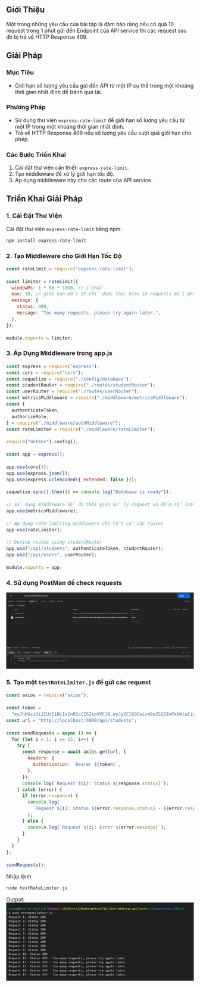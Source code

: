 ## Giới Thiệu

Một trong những yêu cầu của bài tập là đảm bảo rằng nếu có quá 10 request trong 1 phút gửi đến Endpoint của API service thì các request sau đó bị trả về HTTP Response 409.

## Giải Pháp

### Mục Tiêu

- Giới hạn số lượng yêu cầu gửi đến API từ một IP cụ thể trong một khoảng thời gian nhất định để tránh quá tải.

### Phương Pháp

- Sử dụng thư viện `express-rate-limit` để giới hạn số lượng yêu cầu từ một IP trong một khoảng thời gian nhất định.
- Trả về HTTP Response 409 nếu số lượng yêu cầu vượt quá giới hạn cho phép.

### Các Bước Triển Khai

1. Cài đặt thư viện cần thiết: `express-rate-limit`.
2. Tạo middleware để xử lý giới hạn tốc độ.
3. Áp dụng middleware này cho các route của API service.

## Triển Khai Giải Pháp

### 1. Cài Đặt Thư Viện

Cài đặt thư viện `express-rate-limit` bằng npm:

```bash
npm install express-rate-limit
```

### 2. Tạo Middleware cho Giới Hạn Tốc Độ

```js
const rateLimit = require("express-rate-limit");

const limiter = rateLimit({
  windowMs: 1 * 60 * 1000, // 1 phút
  max: 10, // giới hạn mỗi IP chỉ được thực hiện 10 requests mỗi phút
  message: {
    status: 409,
    message: "Too many requests, please try again later.",
  },
});

module.exports = limiter;
```

### 3. Áp Dụng Middleware trong app.js

```js
const express = require("express");
const cors = require("cors");
const sequelize = require("./config/database");
const studentRouter = require("./routes/studentRouter");
const userRouter = require("./routes/userRouter");
const metricsMiddleware = require("./middleware/metricsMiddleware");
const {
  authenticateToken,
  authorizeRole,
} = require("./middleware/authMiddleware");
const rateLimiter = require("./middleware/rateLimiter");

require("dotenv").config();

const app = express();

app.use(cors());
app.use(express.json());
app.use(express.urlencoded({ extended: false }));

sequelize.sync().then(() => console.log("Database is ready"));

// Sử dụng middleware để đo thời gian xử lý request và đếm số lượng request
app.use(metricsMiddleware);

// Áp dụng rate limiting middleware cho tất cả các routes
app.use(rateLimiter);

// Define routes using studentRouter
app.use("/api/students", authenticateToken, studentRouter);
app.use("/api/users", userRouter);

module.exports = app;
```

### 4. Sử dụng PostMan để check requests

![](./images/1.png)

### 5. Tạo một `testRateLimiter.js` để gửi các request

```js
const axios = require("axios");

const token =
  "eyJhbGciOiJIUzI1NiIsInR5cCI6IkpXVCJ9.eyJpZCI6OCwicm9sZSI6ImFkbWluIiwiaWF0IjoxNzE4Mjk1NDE2LCJleHAiOjE3MTgyOTkwMTZ9.H-tKpGqpXWlLtFbmYbFBgTnob2c0jgDqHBrX3iEGDqk"; //dùng token khi loging
const url = "http://localhost:4000/api/students";

const sendRequests = async () => {
  for (let i = 1; i <= 15; i++) {
    try {
      const response = await axios.get(url, {
        headers: {
          Authorization: `Bearer ${token}`,
        },
      });
      console.log(`Request ${i}: Status ${response.status}`);
    } catch (error) {
      if (error.response) {
        console.log(
          `Request ${i}: Status ${error.response.status} - ${error.response.data.message}`
        );
      } else {
        console.log(`Request ${i}: Error ${error.message}`);
      }
    }
  }
};

sendRequests();
```

Nhập lệnh

```bash
node testRateLimiter.js
```

Output:
![](./images/2.png)
